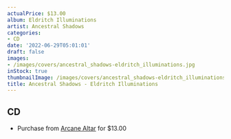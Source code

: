 ```yaml
---
actualPrice: $13.00
album: Eldritch Illuminations
artist: Ancestral Shadows
categories:
- CD
date: '2022-06-29T05:01:01'
draft: false
images:
- /images/covers/ancestral_shadows-eldritch_illuminations.jpg
inStock: true
thumbnailImage: /images/covers/ancestral_shadows-eldritch_illuminations-thumb.jpg
title: Ancestral Shadows - Eldritch Illuminations
---
```


## CD
* Purchase from [Arcane Altar](https://arcanealtar.bigcartel.com/product/ancestral-shadows-eldritch-illuminations-cd) for $13.00
